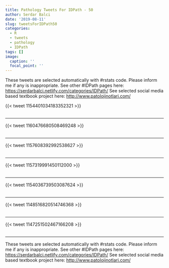 ```yaml
---
title: Pathology Tweets For IDPath - 50
author: Serdar Balci
date: '2019-08-11'
slug: tweetsForIDPath50
categories:
  - R
  - tweets
  - pathology
  - IDPath
tags: []
image:
  caption: ''
  focal_point: ''
---
```



These tweets are selected automatically with #rstats code. Please inform me if any is inappropriate.
See other #IDPath pages here: https://serdarbalci.netlify.com/categories/IDPath/ 
See selected social media based textbook project here: http://www.patolojinotlari.com/

{{< tweet 1154401034183352321 >}}
<br>
<br>
<hr>
{{< tweet 1160476680508469248 >}}
<br>
<br>
<hr>
{{< tweet 1157608392992538627 >}}
<br>
<br>
<hr>
{{< tweet 1157319991450112000 >}}
<br>
<br>
<hr>
{{< tweet 1154036739503087624 >}}
<br>
<br>
<hr>
{{< tweet 1148516820514746368 >}}
<br>
<br>
<hr>
{{< tweet 1147251502467166208 >}}
<br>
<br>
<hr>


These tweets are selected automatically with #rstats code. Please inform me if any is inappropriate.
See other #IDPath pages here: https://serdarbalci.netlify.com/categories/IDPath/ 
See selected social media based textbook project here: http://www.patolojinotlari.com/

